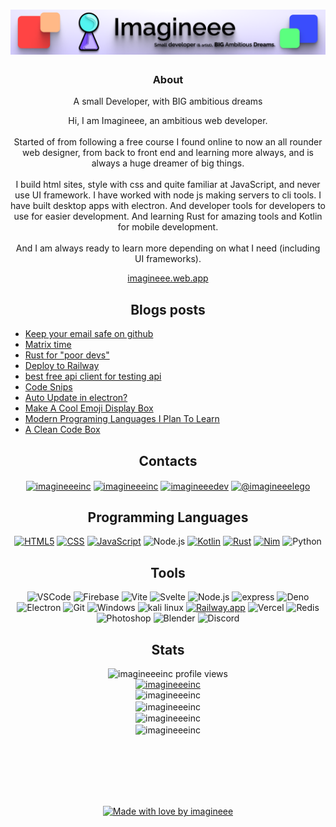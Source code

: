 <h1 align="center">
  <img src="./img/Profile banner.png">
</h1>
<h3 align="center">About</h3>

<p align="center">
  A small Developer, with BIG ambitious dreams
</p>
<p align="center">
  Hi, I am Imagineee, an ambitious web developer.
  <br><br>
  Started of from following a free course I found online to now an all rounder web designer, from back to front end and learning more always, and is always a huge dreamer of big things.
  <br><br>
  I build html sites, style with css and quite familiar at JavaScript, and never use UI framework. I have worked with node js making servers to cli tools. I have built desktop apps with electron. And developer tools for developers to use for easier development. And learning Rust for amazing tools and Kotlin for mobile development.
  <br><br>
  And I am always ready to learn more depending on what I need (including UI frameworks).
</p>

<p align="center">
  <a href="https://imagineee.web.app">imagineee.web.app</a>
</p>

<h2 align="center">Blogs posts</h2>

<!-- BLOG-POST-LIST:START -->
- [Keep your email safe on github](https://dev.to/imagineeeinc/keep-your-email-safe-on-github-9c5)
- [Matrix time](https://dev.to/imagineeeinc/matrix-time-5enn)
- [Rust for &quot;poor devs&quot;](https://dev.to/imagineeeinc/rust-for-poor-devs-4220)
- [Deploy to Railway](https://dev.to/imagineeeinc/deploy-to-railway-49fc)
- [best free api client for testing api](https://dev.to/imagineeeinc/best-free-api-client-for-testing-api-2ika)
- [Code Snips](https://dev.to/imagineeeinc/code-snips-1np6)
- [Auto Update in electron?](https://dev.to/imagineeeinc/auto-update-in-electron-4if9)
- [Make A Cool Emoji Display Box](https://dev.to/imagineeeinc/make-a-cool-emoji-display-box-4h4h)
- [Modern Programing Languages I Plan To Learn](https://dev.to/imagineeeinc/modern-programing-languages-i-plan-to-learn-21ij)
- [A Clean Code Box](https://dev.to/imagineeeinc/a-clean-code-box-4ma1)
<!-- BLOG-POST-LIST:END -->


<h2 align="center">Contacts</h2>
<p align="center">
<a href="https://codepen.io/imagineeeinc" target="blank"><img align="center" src="https://img.shields.io/badge/-CodePen-000?&logo=codepen" alt="imagineeeinc"/></a>
<a href="https://dev.to/imagineeeinc" target="blank"><img align="center" src="https://img.shields.io/badge/-Dev.to-000?&logo=devdotto" alt="imagineeeinc" /></a>
<a href="https://stackoverflow.com/users/imagineeedev" target="blank"><img align="center" src="https://img.shields.io/badge/-Stackoverflow-000?&logo=stackoverflow" alt="imagineeedev"/></a>
<a href="https://medium.com/@imagineeelego" target="blank"><img align="center" src="https://img.shields.io/badge/-Medium-000?&logo=medium" alt="@imagineeelego"/></a>
</p>

<h2 align="center">Programming Languages</h2>

<p align="center">
  <a href="https://github.com/imagineeeinc?tab=repositories&q=&type=&language=html"><img src="https://img.shields.io/badge/-HTML5-000?&logo=html5&logoColor=E34F26" alt="HTML5"></a>
  <a href="https://github.com/imagineeeinc?tab=repositories&q=&type=&language=css"><img src="https://img.shields.io/badge/-CSS-000?&logo=css3&logoColor=1572B6" alt="CSS"></a>
  <a href="https://github.com/imagineeeinc?tab=repositories&q=&type=&language=javascript"><img src="https://img.shields.io/badge/-JavaScript-000?&logo=JavaScript&logoColor=ddc508" alt="JavaScript"></a>
  <img src="https://img.shields.io/badge/-Node-000?&logo=node.js" alt="Node.js">
  <a href="https://github.com/imagineeeinc?tab=repositories&q=&type=&language=kotlin"><img src="https://img.shields.io/badge/-Kotlin-000?&logo=Kotlin&logoColor=B62829" alt="Kotlin"></a>
  <a href="https://github.com/imagineeeinc?tab=repositories&q=&type=&language=rust"><img src="https://img.shields.io/badge/-Rust-000?&logo=Rust&logoColor=B7410E" alt="Rust"></a>
<a href="https://github.com/imagineeeinc?tab=repositories&q=&type=&language=nim"><img src="https://img.shields.io/badge/-Nim-000?&logo=Nim&logoColor=FCCF03" alt="Nim"></a>
  <img src="https://img.shields.io/badge/-Python-000?&logo=python" alt="Python">
</p>

<h2 align="center">Tools</h2>

<p align="center">
  <img src="https://img.shields.io/badge/-VSCode-000?&logo=Visual%20Studio%20Code&logoColor=007ACC" alt="VSCode">
  <img src="https://img.shields.io/badge/-Firebase-000?&logo=firebase&logoColor=ddc508" alt="Firebase">
  <img src="https://img.shields.io/badge/-Vite-000?&logo=vite&logoColor=6050dc" alt="Vite">
  <img src="https://img.shields.io/badge/-Svelte-000?&logo=svelte&logoColor=FF4800" alt="Svelte">
  <img src="https://img.shields.io/badge/-Node-000?&logo=node.js" alt="Node.js">
  <img src="https://img.shields.io/badge/-Express-000?&logo=express" alt="express">
  <img src="https://img.shields.io/badge/Deno-000?logo=deno" alt="Deno">
  <img src="https://img.shields.io/badge/-Electron-000?&logo=electron" alt="Electron">
  <img src="https://img.shields.io/badge/-Git-000?&logo=git&logoColor=F05032" alt="Git">
  <img src="https://img.shields.io/badge/-Windows-000?&logo=Windows&logoColor=0089D6" alt="Windows">
  <img src="https://img.shields.io/badge/-Kali_Liniux-000?&logo=kali-linux" alt="kali linux">
  <a href="https://railway.app/?referralCode=IMAGINEEE"><img src="https://img.shields.io/badge/-Railway.app-000?&logo=railway" alt="Railway.app"></a>
  <img src="https://img.shields.io/badge/-Vercel-000?&logo=vercel" alt="Vercel">
  <img src="https://img.shields.io/badge/-Redis-000?&logo=redis" alt="Redis">
  <img src="https://img.shields.io/badge/-Photoshop-000?&logo=adobephotoshop" alt="Photoshop">
  <img src="https://img.shields.io/badge/-Blender-000?&logo=blender" alt="Blender">
  <img src="https://img.shields.io/badge/-Discord-000?&logo=discord" alt="Discord">
 </p>

<h2 align="center">Stats</h2>

<p align="center">
  <img src="https://komarev.com/ghpvc/?username=imagineeeinc&label=Profile%20views&color=0e75b6&style=flat" alt="imagineeeinc profile views" />
  <br>
  <a href="https://github.com/ryo-ma/github-profile-trophy"><img src="https://github-profile-trophy.vercel.app/?username=imagineeeinc" alt="imagineeeinc" /></a>
  <br>
  <img src="https://github-readme-stats.vercel.app/api/top-langs?username=imagineeeinc&show_icons=true&locale=en&layout=compact&theme=tokyonight&hide_border=true" alt="imagineeeinc" />
  <br>
  <img align="center" src="https://github-readme-stats.vercel.app/api?username=imagineeeinc&show_icons=true&locale=en&theme=tokyonight&hide_border=true" alt="imagineeeinc" />
  <br>
  <img align="center" src="https://github-readme-streak-stats.herokuapp.com/?user=imagineeeinc&theme=tokyonight&hide_border=true" alt="imagineeeinc" />
  <br>
  <img align="center" src="https://github-readme-stats.vercel.app/api/wakatime?username=imagineeeinc&theme=tokyonight&hide_border=true" alt="imagineeeinc" />
</p>
<br><br><br><br><br>
<p align="center">
  <a href="https://imagineee.web.app/">
    <img src="https://imagineeeinc.github.io/made-with-love-by-imagineee/made-with-love-dark-grey.svg" alt="Made with love by imagineee" height="128px">
  </a>
</p>
